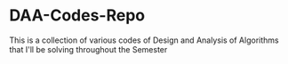 # DAA-Codes-Repo

This is a collection of various codes of Design and Analysis of Algorithms that I'll be solving throughout the Semester

